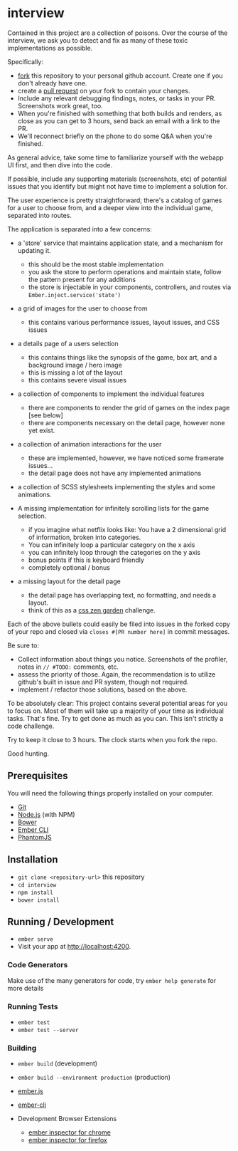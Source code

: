 # interview

Contained in this project are a collection of poisons.  Over the course of the interview, we ask you to detect and fix as many of these toxic implementations as possible.

Specifically:

- [fork](https://help.github.com/articles/fork-a-repo/) this repository to your personal github account. Create one if you don't already have one.
- create a [pull request](https://www.google.com/search?q=pull+request) on your fork to contain your changes.
- Include any relevant debugging findings, notes, or tasks in your PR.  Screenshots work great, too. 
- When you're finished with something that both builds and renders, as close as you can get to 3 hours, send back an email with a link to the PR.  
- We'll reconnect briefly on the phone to do some Q&A when you're finished.

As general advice, take some time to familiarize yourself with the webapp UI first, and then dive into the code.

If possible, include any supporting materials (screenshots, etc) of potential issues that you identify but might not have time to implement a solution for.

The user experience is pretty straightforward; there's a catalog of games for a user to choose from, and a deeper view into the individual game, separated into routes.

The application is separated into a few concerns:

- a 'store' service that maintains application state, and a mechanism for updating it. 
  - this should be the most stable implementation
  - you ask the store to perform operations and maintain state, follow the pattern present for any additions
  - the store is injectable in your components, controllers, and routes via `Ember.inject.service('state')`

- a grid of images for the user to choose from
  - this contains various performance issues, layout issues, and CSS issues

- a details page of a users selection
  - this contains things like the synopsis of the game, box art, and a background image / hero image
  - this is missing a lot of the layout
  - this contains severe visual issues

- a collection of components to implement the individual features
  - there are components to render the grid of games on the index page [see below]
  - there are components necessary on the detail page, however none yet exist.

- a collection of animation interactions for the user
  - these are implemented, however, we have noticed some framerate issues...
  - the detail page does not have any implemented animations

- a collection of SCSS stylesheets implementing the styles and some animations.

- A missing implementation for infinitely scrolling lists for the game selection. 
  - if you imagine what netflix looks like: You have a 2 dimensional grid of information, broken into categories. 
  - You can infinitely loop a particular category on the x axis
  - you can infinitely loop through the categories on the y axis
  - bonus points if this is keyboard friendly
  - completely optional / bonus 

- a missing layout for the detail page
  - the detail page has overlapping text, no formatting, and needs a layout. 
  - think of this as a [css zen garden](http://www.csszengarden.com/)
   challenge.

Each of the above bullets could easily be filed into issues in the forked copy of your repo and closed via `closes #[PR number here]` in commit messages.

Be sure to:

- Collect information about things you notice.  Screenshots of the profiler, notes in `// #TODO:` comments, etc.
- assess the priority of those.  Again, the recommendation is to utilize github's built in issue and PR system, though not required.
- implement / refactor those solutions, based on the above.

To be absolutely clear:  This project contains several potential areas for you to focus on. Most of them will take up a majority of your time as individual tasks. That's fine.  Try to get done as much as you can. This isn't strictly a code challenge. 

Try to keep it close to 3 hours.  The clock starts when you fork the repo. 

Good hunting.

## Prerequisites

You will need the following things properly installed on your computer.

* [Git](https://git-scm.com/)
* [Node.js](https://nodejs.org/) (with NPM)
* [Bower](https://bower.io/)
* [Ember CLI](https://ember-cli.com/)
* [PhantomJS](http://phantomjs.org/)

## Installation

* `git clone <repository-url>` this repository
* `cd interview`
* `npm install`
* `bower install`

## Running / Development

* `ember serve`
* Visit your app at [http://localhost:4200](http://localhost:4200).

### Code Generators

Make use of the many generators for code, try `ember help generate` for more details

### Running Tests

* `ember test`
* `ember test --server`

### Building

* `ember build` (development)
* `ember build --environment production` (production)


* [ember.js](http://emberjs.com/)
* [ember-cli](https://ember-cli.com/)
* Development Browser Extensions
  * [ember inspector for chrome](https://chrome.google.com/webstore/detail/ember-inspector/bmdblncegkenkacieihfhpjfppoconhi)
  * [ember inspector for firefox](https://addons.mozilla.org/en-US/firefox/addon/ember-inspector/)
